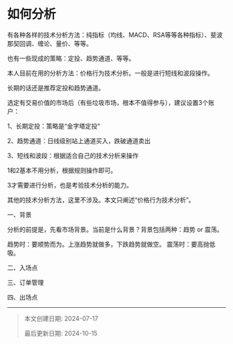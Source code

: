 # 如何分析

有各种各样的技术分析方法：纯指标（均线、MACD、RSA等等各种指标）、斐波那契回调、缠论、量价、等等。

也有一些现成的策略：定投、趋势通道、等等。

本人目前在用的分析方法：价格行为技术分析。一般是进行短线和波段操作。

长期的话还是推荐定投和趋势通道。



选定有交易价值的市场后（有些垃圾市场，根本不值得参与），建议设置3个账户：

1、长期定投：策略是“金字塔定投”

2、趋势通道：日线级别站上通道买入，跌破通道卖出

3、短线和波段：根据适合自己的技术分析来操作

1和2基本不用分析，根据规则操作即可。

3才需要进行分析，也是考验技术分析的能力。

其他的技术分析方法，这里不涉及。本文只阐述“价格行为技术分析”。



一、背景

分析的前提是，先看市场背景。当前是什么背景？背景包括两种：趋势 or 震荡。

趋势时：要顺势而为。上涨趋势就做多，下跌趋势就做空。
震荡时：要高抛低吸。



二、入场点



三、订单管理



四、出场点








---

> 本文创建日期: 2024-07-17
>
> 最后更新日期: 2024-10-15
